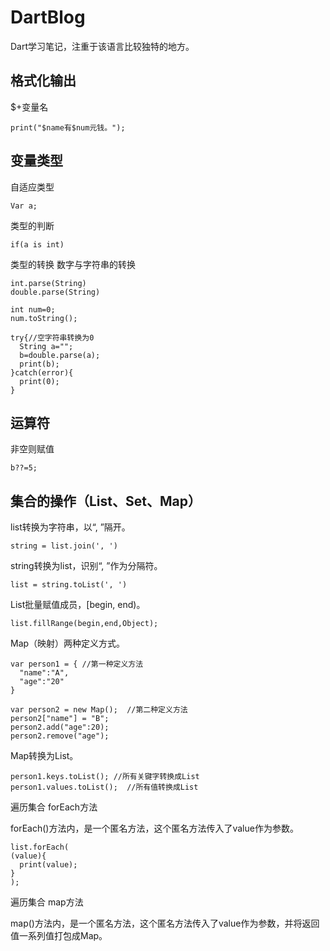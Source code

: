 # DartBlog
Dart学习笔记，注重于该语言比较独特的地方。



## 格式化输出

$+变量名
```
print("$name有$num元钱。");
```



## 变量类型

自适应类型
```
Var a;
```


类型的判断
```
if(a is int)
```


类型的转换
数字与字符串的转换
```
int.parse(String)
double.parse(String)

int num=0;
num.toString();

try{//空字符串转换为0
  String a="";
  b=double.parse(a);
  print(b);
}catch(error){
  print(0);
}
```



## 运算符

非空则赋值
```
b??=5;
```



## 集合的操作（List、Set、Map）

list转换为字符串，以“, ”隔开。
```
string = list.join(', ')
```


string转换为list，识别“, ”作为分隔符。
```
list = string.toList(', ')
```


List批量赋值成员，[begin, end)。
```
list.fillRange(begin,end,Object);
```


Map（映射）两种定义方式。
```
var person1 = { //第一种定义方法
  "name":"A",
  "age":"20"
}

var person2 = new Map();  //第二种定义方法
person2["name"] = "B";
person2.add("age":20);
person2.remove("age");
```


Map转换为List。
```
person1.keys.toList(); //所有关键字转换成List
person1.values.toList();  //所有值转换成List
```


遍历集合 forEach方法

forEach()方法内，是一个匿名方法，这个匿名方法传入了value作为参数。
```
list.forEach(
(value){
  print(value);
}
);
```


遍历集合 map方法

map()方法内，是一个匿名方法，这个匿名方法传入了value作为参数，并将返回值一系列值打包成Map。
```
```




